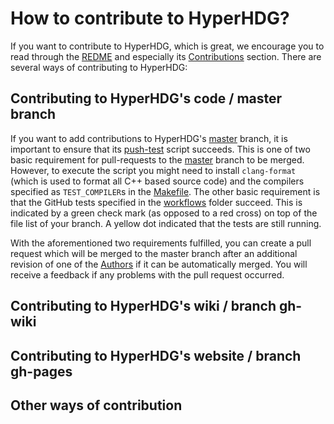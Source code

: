 # How to contribute to HyperHDG?

If you want to contribute to HyperHDG, which is great, we encourage you to read through the [REDME](
https://github.com/AndreasRupp/HyperHDG/blob/master/README.md) and especially its [Contributions](
https://github.com/AndreasRupp/HyperHDG/tree/master#contributions) section. There are several ways
of contributing to HyperHDG:


## Contributing to HyperHDG's code / master branch

If you want to add contributions to HyperHDG's [master](
https://github.com/AndreasRupp/HyperHDG/tree/master) branch, it is important to ensure that its
[push-test](https://github.com/AndreasRupp/HyperHDG/blob/master/shell_scripts/push_test.sh) script
succeeds. This is one of two basic requirement for pull-requests to the [master](
https://github.com/AndreasRupp/HyperHDG/tree/master) branch to be merged. However, to execute the
script you might need to install `clang-format` (which is used to format all C++ based source code)
and the compilers  specified as `TEST_COMPILER`s in the [Makefile](
https://github.com/AndreasRupp/HyperHDG/blob/master/Makefile). The other basic requirement is that
the GitHub tests specified in the [workflows](
https://github.com/AndreasRupp/HyperHDG/tree/master/.github/workflows) folder succeed. This is
indicated by a green check mark (as opposed to a red cross) on top of the file list of your branch.
A yellow dot indicated that the tests are still running.

With the aforementioned two requirements fulfilled, you can create a pull request which will be
merged to the master branch after an additional revision of one of the [Authors](
https://github.com/AndreasRupp/HyperHDG/blob/master/Authors.txt) if it can be automatically merged.
You will receive a feedback if any problems with the pull request occurred.


## Contributing to HyperHDG's wiki / branch gh-wiki



## Contributing to HyperHDG's website / branch gh-pages


## Other ways of contribution

